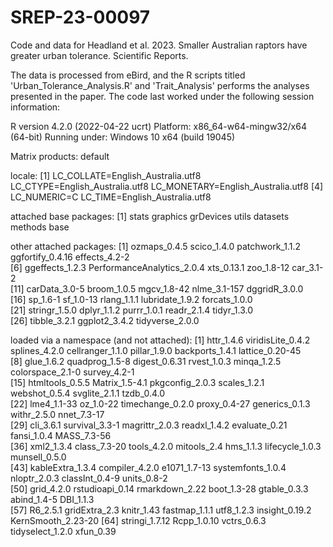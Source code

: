 # SREP-23-00097
Code and data for Headland et al. 2023. Smaller Australian raptors have greater urban tolerance. Scientific Reports. 

The data is processed from eBird, and the R scripts titled 'Urban_Tolerance_Analysis.R' and 'Trait_Analysis' performs the analyses presented in the paper. The code last worked under the following session information:

R version 4.2.0 (2022-04-22 ucrt)
Platform: x86_64-w64-mingw32/x64 (64-bit)
Running under: Windows 10 x64 (build 19045)

Matrix products: default   

locale:
[1] LC_COLLATE=English_Australia.utf8  LC_CTYPE=English_Australia.utf8    LC_MONETARY=English_Australia.utf8
[4] LC_NUMERIC=C                       LC_TIME=English_Australia.utf8 

attached base packages:
[1] stats     graphics  grDevices utils     datasets  methods   base     

other attached packages:
 [1] ozmaps_0.4.5               scico_1.4.0                patchwork_1.1.2            ggfortify_0.4.16           effects_4.2-2             
 [6] ggeffects_1.2.3            PerformanceAnalytics_2.0.4 xts_0.13.1                 zoo_1.8-12                 car_3.1-2                 
[11] carData_3.0-5              broom_1.0.5                mgcv_1.8-42                nlme_3.1-157               dggridR_3.0.0             
[16] sp_1.6-1                   sf_1.0-13                  rlang_1.1.1                lubridate_1.9.2            forcats_1.0.0             
[21] stringr_1.5.0              dplyr_1.1.2                purrr_1.0.1                readr_2.1.4                tidyr_1.3.0               
[26] tibble_3.2.1               ggplot2_3.4.2              tidyverse_2.0.0           

loaded via a namespace (and not attached):
 [1] httr_1.4.6         viridisLite_0.4.2  splines_4.2.0      cellranger_1.1.0   pillar_1.9.0       backports_1.4.1    lattice_0.20-45   
 [8] glue_1.6.2         quadprog_1.5-8     digest_0.6.31      rvest_1.0.3        minqa_1.2.5        colorspace_2.1-0   survey_4.2-1      
[15] htmltools_0.5.5    Matrix_1.5-4.1     pkgconfig_2.0.3    scales_1.2.1       webshot_0.5.4      svglite_2.1.1      tzdb_0.4.0        
[22] lme4_1.1-33        oz_1.0-22          timechange_0.2.0   proxy_0.4-27       generics_0.1.3     withr_2.5.0        nnet_7.3-17       
[29] cli_3.6.1          survival_3.3-1     magrittr_2.0.3     readxl_1.4.2       evaluate_0.21      fansi_1.0.4        MASS_7.3-56       
[36] xml2_1.3.4         class_7.3-20       tools_4.2.0        mitools_2.4        hms_1.1.3          lifecycle_1.0.3    munsell_0.5.0     
[43] kableExtra_1.3.4   compiler_4.2.0     e1071_1.7-13       systemfonts_1.0.4  nloptr_2.0.3       classInt_0.4-9     units_0.8-2       
[50] grid_4.2.0         rstudioapi_0.14    rmarkdown_2.22     boot_1.3-28        gtable_0.3.3       abind_1.4-5        DBI_1.1.3         
[57] R6_2.5.1           gridExtra_2.3      knitr_1.43         fastmap_1.1.1      utf8_1.2.3         insight_0.19.2     KernSmooth_2.23-20
[64] stringi_1.7.12     Rcpp_1.0.10        vctrs_0.6.3        tidyselect_1.2.0   xfun_0.39   
